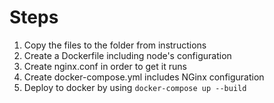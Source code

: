 # Steps
1. Copy the files to the folder from instructions
2. Create a Dockerfile including node's configuration
3. Create nginx.conf in order to get it runs
4. Create docker-compose.yml includes NGinx configuration
5. Deploy to docker by using `docker-compose up --build`